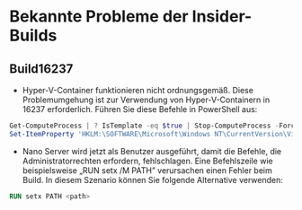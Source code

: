 # Bekannte Probleme der Insider-Builds

## Build16237

- Hyper-V-Container funktionieren nicht ordnungsgemäß. Diese Problemumgehung ist zur Verwendung von Hyper-V-Containern in 16237 erforderlich. Führen Sie diese Befehle in PowerShell aus:

```PowerShell
Get-ComputeProcess | ? IsTemplate -eq $true | Stop-ComputeProcess -Force
Set-ItemProperty 'HKLM:\SOFTWARE\Microsoft\Windows NT\CurrentVersion\Virtualization\Containers\' -Name TemplateVmCount -Type dword -Value 0 -Force
```

- Nano Server wird jetzt als Benutzer ausgeführt, damit die Befehle, die Administratorrechten erfordern, fehlschlagen. Eine Befehlszeile wie beispielsweise „RUN setx /M PATH” verursachen einen Fehler beim Build. In diesem Szenario können Sie folgende Alternative verwenden:

```dockerfile
RUN setx PATH <path>
```
